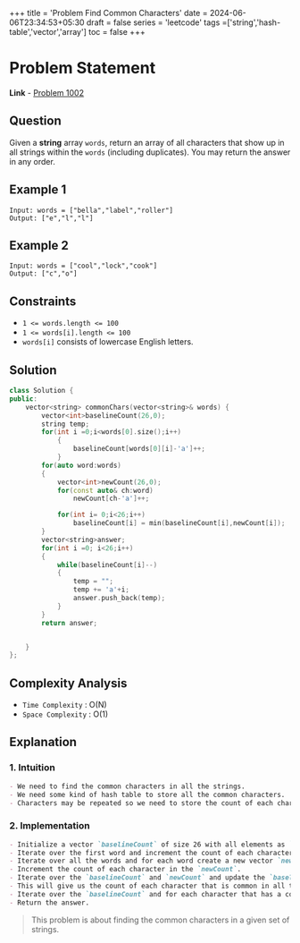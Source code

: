 +++
title = 'Problem Find Common Characters'
date = 2024-06-06T23:34:53+05:30
draft = false
series = 'leetcode'
tags =['string','hash-table','vector','array']
toc = false
+++

# Problem Statement

**Link** - [Problem 1002](https://leetcode.com/problems/find-common-characters/description/)

## Question

Given a **string** array `words`, return an array of all characters that show up in all strings within the `words` (including duplicates). You may return the answer in any order.

## Example 1

```text
Input: words = ["bella","label","roller"]
Output: ["e","l","l"]
```

## Example 2

```text
Input: words = ["cool","lock","cook"]
Output: ["c","o"]
```

## Constraints

- `1 <= words.length <= 100`
- `1 <= words[i].length <= 100`
- `words[i]` consists of lowercase English letters.

## Solution

```cpp
class Solution {
public:
    vector<string> commonChars(vector<string>& words) {
        vector<int>baselineCount(26,0);
        string temp;
        for(int i =0;i<words[0].size();i++)
            {
                baselineCount[words[0][i]-'a']++;
            }
        for(auto word:words)
        {
            vector<int>newCount(26,0);
            for(const auto& ch:word)
                newCount[ch-'a']++;

            for(int i= 0;i<26;i++)
                baselineCount[i] = min(baselineCount[i],newCount[i]);
        }
        vector<string>answer;
        for(int i =0; i<26;i++)
        {
            while(baselineCount[i]--)
            {
                temp = "";
                temp += 'a'+i;
                answer.push_back(temp);
            }
        }
        return answer;


    }
};
```

## Complexity Analysis

- `Time Complexity` : O(N)
- `Space Complexity` : O(1)

## Explanation

### 1. Intuition

```markdown
- We need to find the common characters in all the strings.
- We need some kind of hash table to store all the common characters.
- Characters may be repeated so we need to store the count of each character.
```

### 2. Implementation

```markdown
- Initialize a vector `baselineCount` of size 26 with all elements as `0`.
- Iterate over the first word and increment the count of each character in the `baselineCount`.
- Iterate over all the words and for each word create a new vector `newCount` of size 26 with all elements as `0`.
- Increment the count of each character in the `newCount`.
- Iterate over the `baselineCount` and `newCount` and update the `baselineCount` with the minimum of both.
- This will give us the count of each character that is common in all the words seen so far.
- Iterate over the `baselineCount` and for each character that has a count greater than `0` add it to the answer.
- Return the answer.
```

> This problem is about finding the common characters in a given set of strings.
